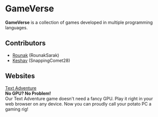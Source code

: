 # GameVerse

**GameVerse** is a collection of games developed in multiple programming languages.

## Contributors
- [Rounak](https://github.com/RounakSarak) (RounakSarak)
- [Keshav](https://github.com/SnappingComet28) (SnappingComet28)

## Websites
[Text Adventure](textAdventure)<br>
**No GPU? No Problem!**  
Our Text Adventure game doesn't need a fancy GPU. Play it right in your web browser on any device. Now you can proudly call your potato PC a gaming rig!
